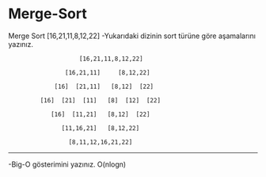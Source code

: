 # Merge-Sort
Merge Sort
[16,21,11,8,12,22] 
-Yukarıdaki dizinin sort türüne göre aşamalarını yazınız.

                        [16,21,11,8,12,22]
        
                    [16,21,11]     [8,12,22]
     
                 [16]  [21,11]   [8,12]  [22]
   
             [16]  [21]  [11]   [8]  [12]  [22]

                [16]  [11,21]   [8,12]  [22]
   
                   [11,16,21]   [8,12,22]
     
                     [8,11,12,16,21,22]
*******************************************************************
-Big-O gösterimini yazınız.
    O(nlogn)
